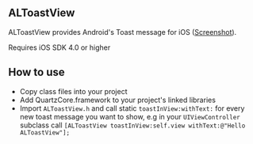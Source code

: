 ALToastView
------------

ALToastView provides Android's Toast message for iOS ([Screenshot](http://d.pr/eX39+)).

Requires iOS SDK 4.0 or higher


How to use
----------

* Copy class files into your project
* Add QuartzCore.framework to your project's linked libraries
* Import `ALToastView.h` and call static `toastInView:withText:` for every new toast message you want to show, e.g in your `UIViewController` subclass call `[ALToastView toastInView:self.view withText:@"Hello ALToastView"];`
